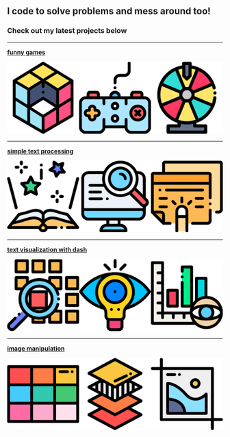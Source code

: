 ## I code to solve problems and mess around too! 
### Check out my latest projects below

---
[**funny games**](/funny_games)

<img src="images/funny.png?raw=true"/>

---
[**simple text processing**](/text_processing)

<img src="images/two.png?raw=true"/>

---
[**text visualization with dash**](/visualization)

<img src="images/three.png?raw=true"/>

---
[**image manipulation**](/image_manipulation)

<img src="images/four.png?raw=true"/>



